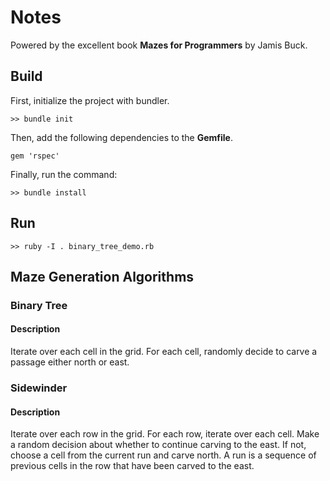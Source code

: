 # Notes
Powered by the excellent book __Mazes for Programmers__ by Jamis Buck.

## Build
First, initialize the project with bundler.
```
>> bundle init
```

Then, add the following dependencies to the __Gemfile__.
```
gem 'rspec'
```

Finally, run the command:
```
>> bundle install
```

## Run
```
>> ruby -I . binary_tree_demo.rb
```

## Maze Generation Algorithms
### Binary Tree
#### Description
Iterate over each cell in the grid. For each cell, randomly decide to carve a passage either north or east.

### Sidewinder
#### Description
Iterate over each row in the grid. For each row, iterate over each cell. Make a random decision about whether to continue carving to the east. If not, choose a cell from the current run and carve north. A run is a sequence of previous cells in the row that have been carved to the east.
